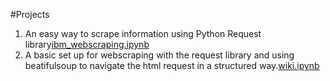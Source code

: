 #Projects 



1. An easy way to scrape information using Python Request library[ibm_webscraping.ipynb](https://github.com/andmedina/webscraping_projects/blob/main/ibm_webscraping.ipynb)
2. A basic set up for webscraping with the request library and using beatifulsoup to navigate the html request in a structured way.[wiki.ipynb](https://github.com/andmedina/webscraping_projects/blob/main/wiki.ipynb)
